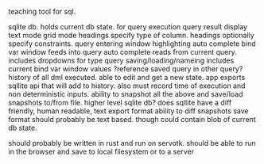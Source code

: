 teaching tool for sql. 

sqlite db. 
    holds current db state.
    for query execution 
query result display
    text mode
    grid mode
        headings specify type of column.
        headings optionally specify constraints. 
query entering window
    highlighting
    auto complete
bind var window 
    feeds into query auto complete
    reads from current query.
    includes dropdowns for type
query saving/loading/nameing
    includes current bind var window values
    ?reference saved query in other query?
history of all dml executed. 
    able to edit and get a new state. 
    app exports sqllite api that will add to history.
    also must record time of execution and non deterministic inputs.
ability to snapshot all the above and save/load snapshots to/from file.
    higher level sqlite db? does sqllite have a diff friendly, human readable, text export format
ability to diff snapshots
    save format should probably be text based. though could contain blob of current db state. 
    
should probably be written in rust and run on servotk. 
should be able to run in the browser and save to local filesystem or to a server
